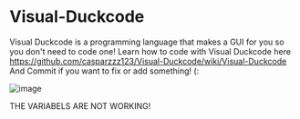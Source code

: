 # Visual-Duckcode
Visual Duckcode is a programming language that makes a GUI for you so you don't need to code one!
Learn how to code with Visual Duckcode here https://github.com/casparzzz123/Visual-Duckcode/wiki/Visual-Duckcode
And Commit if you want to fix or add something! (:

![image](https://user-images.githubusercontent.com/80700684/136236777-52d666ea-47a5-46fe-b1fd-43f07fdc2cb0.png)


THE VARIABELS ARE NOT WORKING!

